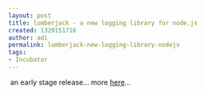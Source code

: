 ```yaml
---
layout: post
title: lumberjack - a new logging library for node.js
created: 1320151716
author: adi
permalink: lumberjack-new-logging-library-nodejs
tags:
- Incubator
---
```

<p>&nbsp;an early stage release... more&nbsp;<a href="http://adibaron.github.com/lumberjack/">here</a>...</p>
<p>&nbsp;</p>
